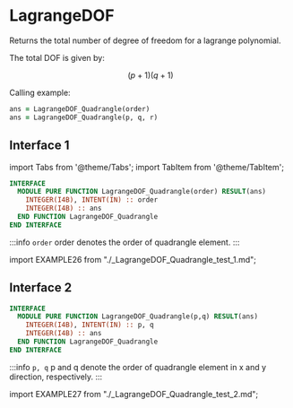 # LagrangeDOF

Returns the total number of degree of freedom for a lagrange polynomial.

The total DOF is given by:

$$
(p+1)(q+1)
$$

Calling example:

```fortran
ans = LagrangeDOF_Quadrangle(order)
ans = LagrangeDOF_Quadrangle(p, q, r)
```

## Interface 1

import Tabs from '@theme/Tabs';
import TabItem from '@theme/TabItem';

<Tabs>
<TabItem value="interface" label="܀ Interface" default>

```fortran
INTERFACE
  MODULE PURE FUNCTION LagrangeDOF_Quadrangle(order) RESULT(ans)
    INTEGER(I4B), INTENT(IN) :: order
    INTEGER(I4B) :: ans
  END FUNCTION LagrangeDOF_Quadrangle
END INTERFACE
```

:::info `order`
order denotes the order of quadrangle element.
:::

</TabItem>

<TabItem value="example" label="️܀ See example">

import EXAMPLE26 from "./_LagrangeDOF_Quadrangle_test_1.md";

<EXAMPLE26 />

</TabItem>

<TabItem value="close" label="↢ ">

</TabItem>
</Tabs>

## Interface 2

<Tabs>
<TabItem value="interface" label="܀ Interface" default>

```fortran
INTERFACE
  MODULE PURE FUNCTION LagrangeDOF_Quadrangle(p,q) RESULT(ans)
    INTEGER(I4B), INTENT(IN) :: p, q
    INTEGER(I4B) :: ans
  END FUNCTION LagrangeDOF_Quadrangle
END INTERFACE
```

:::info `p, q`
p and q denote the order of quadrangle element in x and y direction, respectively.
:::

</TabItem>

<TabItem value="example" label="️܀ See example">

import EXAMPLE27 from "./_LagrangeDOF_Quadrangle_test_2.md";

<EXAMPLE27 />

</TabItem>

<TabItem value="close" label="↢ ">

</TabItem>
</Tabs>
